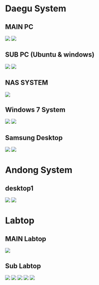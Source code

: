 
# Daegu System

## MAIN PC
<a href="https://img.shields.io/badge/AMD-Ryzen_5_5600X-ED1C24?style=for-the-badge&logo=amd&logoColor=white"><img src="https://img.shields.io/badge/AMD-Ryzen_5_5600X-ED1C24?style=for-the-badge&logo=amd&logoColor=white"/></a>
<a href="https://img.shields.io/badge/NVIDIA-RTX3080-76B900?style=for-the-badge&logo=nvidia&logoColor=white"><img src="https://img.shields.io/badge/NVIDIA-RTX3080-76B900?style=for-the-badge&logo=nvidia&logoColor=white"/></a>

## SUB PC (Ubuntu & windows)
<img src="https://img.shields.io/badge/Intel-Core_i5_2500-0071C5?style=for-the-badge&logo=intel&logoColor=white"/></a>
<a href="https://img.shields.io/badge/NVIDIA-GTX650Ti-76B900?style=for-the-badge&logo=nvidia&logoColor=white"><img src="https://img.shields.io/badge/NVIDIA-GTX650Ti-76B900?style=for-the-badge&logo=nvidia&logoColor=white"/></a>

## NAS SYSTEM
<img src="https://img.shields.io/badge/Intel-Core_i3_530-0071C5?style=for-the-badge&logo=intel&logoColor=white"/></a>

## Windows 7 System
<img src="https://img.shields.io/badge/Intel-Core_i3_2500-0071C5?style=for-the-badge&logo=intel&logoColor=white"/></a>
<img src="https://img.shields.io/badge/Intel-HD_Graphics2000-0071C5?style=for-the-badge&logo=intel&logoColor=white"/></a>

## Samsung Desktop
<img src="https://img.shields.io/badge/Intel-Core_i3_2400-0071C5?style=for-the-badge&logo=intel&logoColor=white"/></a>
<a href="https://img.shields.io/badge/NVIDIA-GT520-76B900?style=for-the-badge&logo=nvidia&logoColor=white"><img src="https://img.shields.io/badge/NVIDIA-GT520-76B900?style=for-the-badge&logo=nvidia&logoColor=white"/></a>


# Andong System

## desktop1
<img src="https://img.shields.io/badge/Intel-Core_i3_4th-0071C5?style=for-the-badge&logo=intel&logoColor=white"/></a>
<img src="https://img.shields.io/badge/Intel-HD_Graphics4400-0071C5?style=for-the-badge&logo=intel&logoColor=white"/></a>


# Labtop

## MAIN Labtop
<img src="https://img.shields.io/badge/Apple-MacBook_Pro_13_TochBar_2020-999999?style=for-the-badge&logo=apple&logoColor=white"/></a>

## Sub Labtop
<img src="https://img.shields.io/badge/ASUS-Zenbook_M513U-0078D6?style=for-the-badge&logo=windows&logoColor=white"/></a> <img src="https://img.shields.io/badge/LG-Ultrabook_GT-0078D6?style=for-the-badge&logo=windows&logoColor=white"/></a> <img src="https://img.shields.io/badge/LG-TebBook-0078D6?style=for-the-badge&logo=windows&logoColor=white"/></a> <img src="https://img.shields.io/badge/Samsung-SENS_P330-0078D6?style=for-the-badge&logo=windows&logoColor=white"/></a> <img src="https://img.shields.io/badge/Samsung-SENS_X170-0078D6?style=for-the-badge&logo=windows&logoColor=white"/></a>


